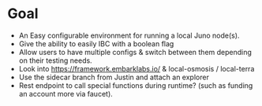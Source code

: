 # Goal

- An Easy configurable environment for running a local Juno node(s).
- Give the ability to easily IBC with a boolean flag
- Allow users to have multiple configs & switch between them depending on their testing needs.
- Look into <https://framework.embarklabs.io/> & local-osmosis / local-terra
- Use the sidecar branch from Justin and attach an explorer
- Rest endpoint to call special functions during runtime? (such as funding an account more via faucet).
